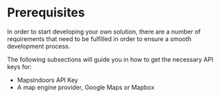 # Prerequisites

In order to start developing your own solution, there are a number of requirements that need to be fulfilled in order to ensure a smooth development process.&#x20;

The following subsections will guide you in how to get the necessary API keys for:

* MapsIndoors API Key
* A map engine provider, Google Maps or Mapbox
